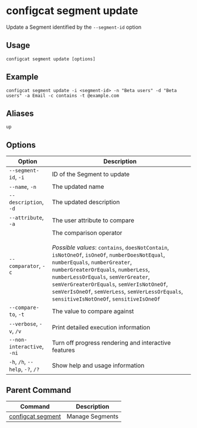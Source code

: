# configcat segment update
Update a Segment identified by the `--segment-id` option
## Usage
```
configcat segment update [options]
```
## Example
```
configcat segment update -i <segment-id> -n "Beta users" -d "Beta users" -a Email -c contains -t @example.com
```
## Aliases
`up`
## Options
| Option | Description |
| ------ | ----------- |
| `--segment-id`, `-i` | ID of the Segment to update |
| `--name`, `-n` | The updated name |
| `--description`, `-d` | The updated description |
| `--attribute`, `-a` | The user attribute to compare |
| `--comparator`, `-c` | The comparison operator<br/><br/>*Possible values*: `contains`, `doesNotContain`, `isNotOneOf`, `isOneOf`, `numberDoesNotEqual`, `numberEquals`, `numberGreater`, `numberGreaterOrEquals`, `numberLess`, `numberLessOrEquals`, `semVerGreater`, `semVerGreaterOrEquals`, `semVerIsNotOneOf`, `semVerIsOneOf`, `semVerLess`, `semVerLessOrEquals`, `sensitiveIsNotOneOf`, `sensitiveIsOneOf` |
| `--compare-to`, `-t` | The value to compare against |
| `--verbose`, `-v`, `/v` | Print detailed execution information |
| `--non-interactive`, `-ni` | Turn off progress rendering and interactive features |
| `-h`, `/h`, `--help`, `-?`, `/?` | Show help and usage information |
## Parent Command
| Command | Description |
| ------ | ----------- |
| [configcat segment](configcat-segment.md) | Manage Segments |
